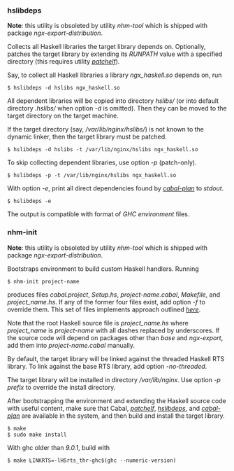 <a id="utility-hslibdeps"></a>

### hslibdeps

**Note**: this utility is obsoleted by utility *nhm-tool* which is shipped with
package *ngx-export-distribution*.

Collects all Haskell libraries the target library depends on. Optionally,
patches the target library by extending its *RUNPATH* value with a specified
directory (this requires utility [*patchelf*](https://nixos.org/patchelf.html)).

Say, to collect all Haskell libraries a library *ngx_haskell.so* depends on, run

```ShellSession
$ hslibdeps -d hslibs ngx_haskell.so
```

All dependent libraries will be copied into directory *hslibs/* (or into default
directory *.hslibs/* when option *-d* is omitted). Then they can be moved to the
target directory on the target machine.

If the target directory (say, */var/lib/nginx/hslibs/*) is not known to the
dynamic linker, then the target library must be patched.

```ShellSession
$ hslibdeps -d hslibs -t /var/lib/nginx/hslibs ngx_haskell.so
```

To skip collecting dependent libraries, use option *-p* (patch-only).

```ShellSession
$ hslibdeps -p -t /var/lib/nginx/hslibs ngx_haskell.so
```

With option *-e*, print all direct dependencies found by
[*cabal-plan*](https://hackage.haskell.org/package/cabal-plan) to *stdout*.

```ShellSession
$ hslibdeps -e
```

The output is compatible with format of *GHC environment* files.

### nhm-init

**Note**: this utility is obsoleted by utility *nhm-tool* which is shipped with
package *ngx-export-distribution*.

Bootstraps environment to build custom Haskell handlers. Running

```ShellSession
$ nhm-init project-name
```

produces files *cabal.project*, *Setup.hs*, *project-name.cabal*, *Makefile*,
and *project_name.hs*. If any of the former four files exist, add option *-f* to
override them. This set of files implements approach outlined
[*here*](../haskell/ngx-export-distribution#building-dependencies-with-cabal-v2-build).

Note that the root Haskell source file is *project_name.hs* where *project_name*
is *project-name* with all dashes replaced by underscores. If the source code
will depend on packages other than *base* and *ngx-export*, add them into
*project-name.cabal* manually.

By default, the target library will be linked against the threaded Haskell RTS
library. To link against the base RTS library, add option *-no-threaded*.

The target library will be installed in directory */var/lib/nginx*. Use option
*-p prefix* to override the install directory.

After bootstrapping the environment and extending the Haskell source code with
useful content, make sure that Cabal,
[*patchelf*](https://github.com/NixOS/patchelf),
[*hslibdeps*](#utility-hslibdeps), and
[*cabal-plan*](https://hackage.haskell.org/package/cabal-plan) are available in
the system, and then build and install the target library.

```ShellSession
$ make
$ sudo make install
```

With ghc older than *9.0.1*, build with

```ShellSession
$ make LINKRTS=-lHSrts_thr-ghc$(ghc --numeric-version)
```

